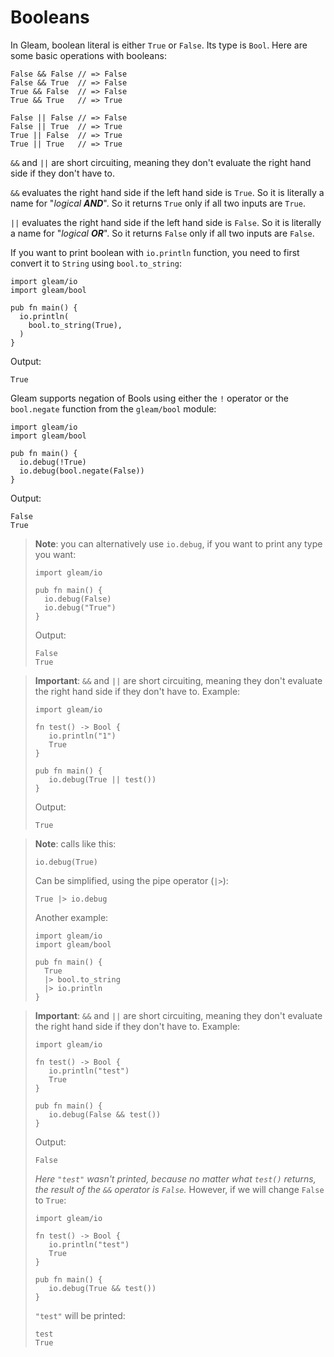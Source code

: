 # Booleans

In Gleam, boolean literal is either `True` or `False`. Its type is `Bool`. Here are some basic operations with booleans:

```gleam
False && False // => False
False && True  // => False
True && False  // => False
True && True   // => True

False || False // => False
False || True  // => True
True || False  // => True
True || True   // => True
```

`&&` and `||` are short circuiting, meaning they don't evaluate the right hand side if they don't have to.

`&&` evaluates the right hand side if the left hand side is `True`. So it is literally a name for "_logical **AND**_". So it returns `True` only if all two inputs are `True`.

`||` evaluates the right hand side if the left hand side is `False`. So it is literally a name for "_logical **OR**_". So it returns `False` only if all two inputs are `False`.

If you want to print boolean with `io.println` function, you need to first convert it to `String` using `bool.to_string`:

```gleam
import gleam/io
import gleam/bool

pub fn main() {
  io.println(
    bool.to_string(True),
  )
}
```

Output:
```
True
```

Gleam supports negation of Bools using either the `!` operator or the `bool.negate` function from the `gleam/bool` module:

```gleam
import gleam/io
import gleam/bool

pub fn main() {
  io.debug(!True)
  io.debug(bool.negate(False))
}
```

Output:

```
False
True
```

> **Note**: you can alternatively use `io.debug`, if you want to print any type you want:
>
> ```gleam
> import gleam/io
>
> pub fn main() {
>   io.debug(False)
>   io.debug("True")
> }
> ```
> Output:
> ```
> False
> True
> ```

> **Important**: `&&` and `||` are short circuiting, meaning they don't evaluate the right hand side if they don't have to. Example:
>
> ```gleam
> import gleam/io
>
> fn test() -> Bool {
>    io.println("1")
>    True
> }
>
> pub fn main() {
>    io.debug(True || test())
> }
> ```
> Output:
> ```
> True
> ```


> **Note**: calls like this:
> ```gleam
> io.debug(True)
> ```
> Can be simplified, using the pipe operator (`|>`):
> ```gleam
> True |> io.debug
> ```
>
> Another example:
> ```gleam
> import gleam/io
> import gleam/bool
>
> pub fn main() {
>   True
>   |> bool.to_string
>   |> io.println
> }
> ```

> **Important**: `&&` and `||` are short circuiting, meaning they don't evaluate the right hand side if they don't have to. Example:
>
> ```gleam
> import gleam/io
>
> fn test() -> Bool {
>    io.println("test")
>    True
> }
>
> pub fn main() {
>    io.debug(False && test())
> }
> ```
> Output:
> ```
> False
> ```
> _Here `"test"` wasn't printed, because no matter what `test()` returns, the
> result of the `&&` operator is `False`._ However, if we will change `False` to `True`:
> ```gleam
> import gleam/io
>
> fn test() -> Bool {
>    io.println("test")
>    True
> }
>
> pub fn main() {
>    io.debug(True && test())
> }
> ```
> `"test"` will be printed:
> ```
> test
> True
> ```
